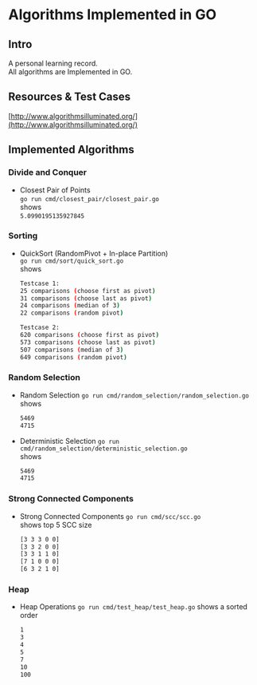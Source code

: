 # Algorithms Implemented in GO
## Intro
A personal learning record.  
All algorithms are Implemented in GO.

## Resources & Test Cases
[http://www.algorithmsilluminated.org/](http://www.algorithmsilluminated.org/)

## Implemented Algorithms
### Divide and Conquer
- Closest Pair of Points  
    `go run cmd/closest_pair/closest_pair.go`  
    shows  
    `5.0990195135927845`

### Sorting
- QuickSort (RandomPivot + In-place Partition)  
    `go run cmd/sort/quick_sort.go`  
    shows  
    ```bash
    Testcase 1:
    25 comparisons (choose first as pivot)
    31 comparisons (choose last as pivot)
    24 comparisons (median of 3)
    22 comparisons (random pivot)

    Testcase 2:
    620 comparisons (choose first as pivot)
    573 comparisons (choose last as pivot)
    507 comparisons (median of 3)
    649 comparisons (random pivot)
    ```

### Random Selection
- Random Selection
    `go run cmd/random_selection/random_selection.go`  
    shows  
    ```bash
    5469
    4715
    ```
- Deterministic Selection
    `go run cmd/random_selection/deterministic_selection.go`  
    shows  
    ```bash
    5469
    4715
    ```

### Strong Connected Components
- Strong Connected Components
    `go run cmd/scc/scc.go`  
    shows top 5 SCC size  
    ```bash
    [3 3 3 0 0]
    [3 3 2 0 0]
    [3 3 1 1 0]
    [7 1 0 0 0]
    [6 3 2 1 0]
    ```

### Heap
- Heap Operations
    `go run cmd/test_heap/test_heap.go`
    shows a sorted order
    ```bash
    1
    3
    4
    5
    7
    10
    100
    ```